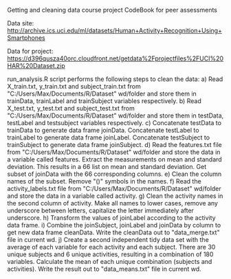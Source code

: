 Getting and cleaning data course project
CodeBook for peer assessments

Data site:
http://archive.ics.uci.edu/ml/datasets/Human+Activity+Recognition+Using+Smartphones

Data for project:
https://d396qusza40orc.cloudfront.net/getdata%2Fprojectfiles%2FUCI%20HAR%20Dataset.zip

run_analysis.R script performs the following steps to clean the data:
a) Read X_train.txt, y_train.txt and subject_train.txt from "C:/Users/Max/Documents/R/Dataset" wd/folder and store them in trainData, trainLabel and trainSubject variables respectively.
b) Read X_test.txt, y_test.txt and subject_test.txt from "C:/Users/Max/Documents/R/Dataset" wd/folder and store them in testData, testLabel and testsubject variables respectively.
c) Concatenate testData to trainData to generate data frame joinData. Concatenate testLabel to trainLabel to generate data frame joinLabel. Concatenate testSubject to trainSubject to generate data frame joinSubject.
d) Read the features.txt file from "C:/Users/Max/Documents/R/Dataset" wd/folder and store the data in a variable called features. Extract the measurements on mean and standard deviation. 
This results in a 66 list on mean and standard deviation. Get subset of joinData with the 66 corresponding columns.
e) Clean the column names of the subset. Remove "()" symbols in the names.
f) Read the activity_labels.txt file from "C:/Users/Max/Documents/R/Dataset" wd/folder and store the data in a variable called activity.
g) Clean the activity names in the second column of activity. Make all names to lower cases, remove any underscore between letters, capitalize the letter immediately after underscore.
h) Transform the values of joinLabel according to the activity data frame.
i) Combine the joinSubject, joinLabel and joinData by column to get new data frame cleanData. Write the cleanData out to "data_merge.txt" file in current wd.
j) Create a second independent tidy data set with the average of each variable for each activity and each subject. 
There are 30 unique subjects and 6 unique activities, resulting in a combination of 180 variables. Calculate the mean of each unique combination (subjects and activities). 
Write the result out to "data_means.txt" file in current wd.